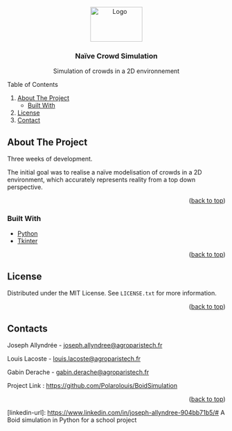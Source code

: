 <div id="top"></div>

<!-- PROJECT SHIELDS -->
<!--
*** I'm using markdown "reference style" links for readability.
*** Reference links are enclosed in brackets [ ] instead of parentheses ( ).
*** See the bottom of this document for the declaration of the reference variables
*** for contributors-url, forks-url, etc. This is an optional, concise syntax you may use.
*** https://www.markdownguide.org/basic-syntax/#reference-style-links
-->

<!-- PROJECT LOGO -->
<br />
<div align="center">
  <a href="https://us.123rf.com/450wm/agdbeukhof/agdbeukhof2006/agdbeukhof200600011/148965174-beautiful-large-flock-of-starlings-sturnus-vulgaris-geldermalsen-in-the-netherlands-during-january-a.jpg?ver=6">
    <img src=https://us.123rf.com/450wm/agdbeukhof/agdbeukhof2006/agdbeukhof200600011/148965174-beautiful-large-flock-of-starlings-sturnus-vulgaris-geldermalsen-in-the-netherlands-during-january-a.jpg?ver=6
    alt="Logo" width="120" height="80">
  </a>

  <h3 align="center">Naïve Crowd Simulation</h3>

  <p align="center">
    Simulation of crowds in a 2D environnement
  </p>
</div>

<!-- TABLE OF CONTENTS -->

<summary>Table of Contents</summary>
<ol>
  <li>
    <a href="#about-the-project">About The Project</a>
    <ul>
      <li><a href="#built-with">Built With</a></li>
    </ul>
  </li>
  <li><a href="#license">License</a></li>
  <li><a href="#contact">Contact</a></li> 
</ol>

<!-- ABOUT THE PROJECT -->
## About The Project

Three weeks of development.

The initial goal was to realise a naïve modelisation of crowds in a 2D environment, which accurately represents reality from a top down perspective.

<p align="right">(<a href="#top">back to top</a>)</p>

### Built With

* [Python](https://www.python.org/)
* [Tkinter](http://tkinter.fdex.eu/#)

<p align="right">(<a href="#top">back to top</a>)</p>


<!-- LICENSE -->
## License

Distributed under the MIT License. See `LICENSE.txt` for more information.

<p align="right">(<a href="#top">back to top</a>)</p>

<!-- CONTACT -->
## Contacts

Joseph Allyndrée - joseph.allyndree@agroparistech.fr

Louis Lacoste - louis.lacoste@agroparistech.fr

Gabin Derache - gabin.derache@agroparistech.fr

Project Link : https://github.com/Polarolouis/BoidSimulation

<p align="right">(<a href="#top">back to top</a>)</p>


<!-- MARKDOWN LINKS & IMAGES -->
<!-- https://www.markdownguide.org/basic-syntax/#reference-style-links -->


[license-shield]: https://img.shields.io/github/license/github_username/repo_name.svg?style=for-the-badge
[license-url]: https://github.com/J-ally/Firespread-Simulation/blob/master/LICENSE.txt
[linkedin-shield]: https://img.shields.io/badge/-LinkedIn-black.svg?style=for-the-badge&logo=linkedin&colorB=555
[linkedin-url]: https://www.linkedin.com/in/joseph-allyndree-904bb71b5/# A Boid simulation in Python for a school project

